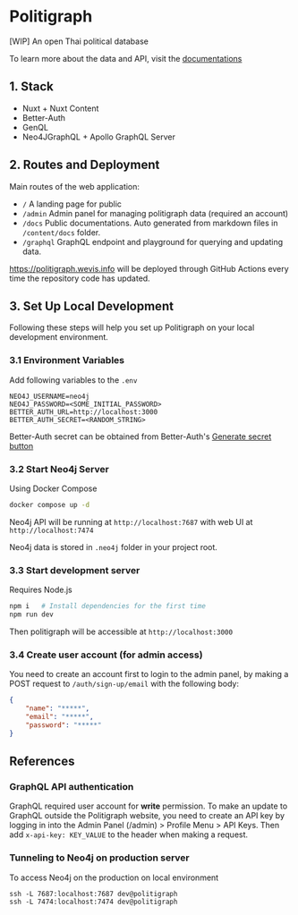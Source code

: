 # Politigraph

[WIP] An open Thai political database

To learn more about the data and API, visit the [documentations](https://politigraph.wevis.info/docs)

## 1. Stack

- Nuxt + Nuxt Content
- Better-Auth
- GenQL
- Neo4JGraphQL + Apollo GraphQL Server

## 2. Routes and Deployment

Main routes of the web application:

- `/` A landing page for public
- `/admin` Admin panel for managing politigraph data (required an account)
- `/docs` Public documentations. Auto generated from markdown files in `/content/docs` folder.
- `/graphql` GraphQL endpoint and playground for querying and updating data.

https://politigraph.wevis.info will be deployed through GitHub Actions every time the repository code has updated.

## 3. Set Up Local Development

Following these steps will help you set up Politigraph on your local development environment.

### 3.1 Environment Variables

Add following variables to the `.env`

```env
NEO4J_USERNAME=neo4j
NEO4J_PASSWORD=<SOME_INITIAL_PASSWORD>
BETTER_AUTH_URL=http://localhost:3000
BETTER_AUTH_SECRET=<RANDOM_STRING>
```

Better-Auth secret can be obtained from Better-Auth's [Generate secret button](https://www.better-auth.com/docs/installation)

### 3.2 Start Neo4j Server

Using Docker Compose

```bash
docker compose up -d
```

Neo4j API will be running at `http://localhost:7687` with web UI at `http://localhost:7474`

Neo4j data is stored in `.neo4j` folder in your project root.

### 3.3 Start development server

Requires Node.js

```sh
npm i	# Install dependencies for the first time
npm run dev
```

Then politigraph will be accessible at `http://localhost:3000`

### 3.4 Create user account (for admin access)

You need to create an account first to login to the admin panel, by making a POST request to `/auth/sign-up/email` with the following body:

```json
{
	"name": "*****",
	"email": "*****",
	"password": "*****"
}
```

## References

### GraphQL API authentication

GraphQL required user account for **write** permission. To make an update to GraphQL outside the Politigraph website, you need to create an API key by logging in into the Admin Panel (/admin) > Profile Menu > API Keys. Then add `x-api-key: KEY_VALUE` to the header when making a request.

### Tunneling to Neo4j on production server

To access Neo4j on the production on local environment

```shell
ssh -L 7687:localhost:7687 dev@politigraph
ssh -L 7474:localhost:7474 dev@politigraph
```
